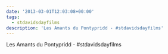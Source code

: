 ```yaml
---
date: '2013-03-01T12:03:08+00:00'
tags:
  - stdavidsdayfilms
description: 'Les Amants du Pontypridd - #stdavidsdayfilms'
---
```

Les Amants du Pontypridd - #stdavidsdayfilms
